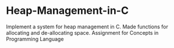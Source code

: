 # Heap-Management-in-C
Implement a system for heap management in C. Made functions for allocating and de-allocating space. Assignment for Concepts in Programming Language
